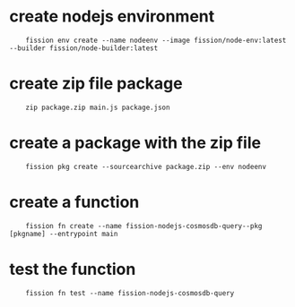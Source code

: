 # create nodejs environment
        fission env create --name nodeenv --image fission/node-env:latest --builder fission/node-builder:latest
# create zip file package
        zip package.zip main.js package.json
# create a package with the zip file
        fission pkg create --sourcearchive package.zip --env nodeenv
# create a function
        fission fn create --name fission-nodejs-cosmosdb-query--pkg [pkgname] --entrypoint main
# test the function
        fission fn test --name fission-nodejs-cosmosdb-query

